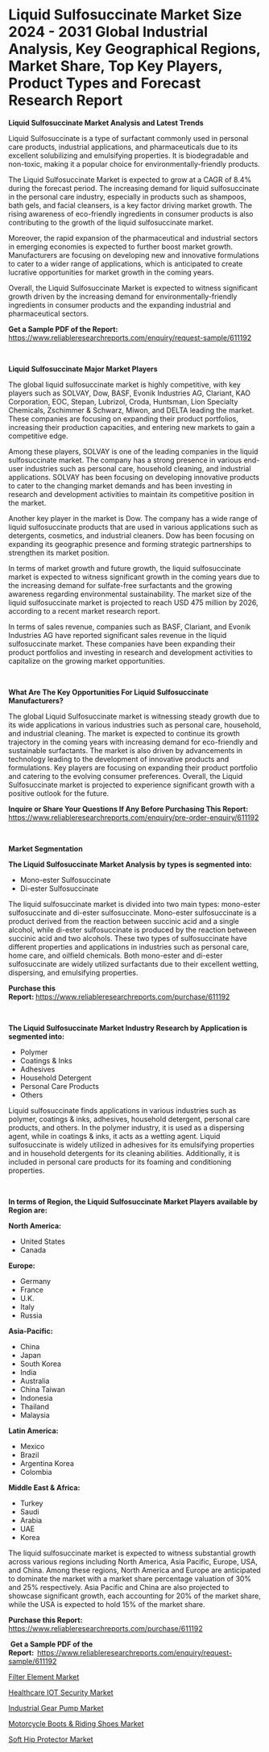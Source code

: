 <p><h1>Liquid Sulfosuccinate Market Size 2024 - 2031 Global Industrial Analysis, Key Geographical Regions, Market Share, Top Key Players, Product Types and Forecast Research Report</h1></p><p><strong>Liquid Sulfosuccinate Market Analysis and Latest Trends</strong></p>
<p><p>Liquid Sulfosuccinate is a type of surfactant commonly used in personal care products, industrial applications, and pharmaceuticals due to its excellent solubilizing and emulsifying properties. It is biodegradable and non-toxic, making it a popular choice for environmentally-friendly products.</p><p>The Liquid Sulfosuccinate Market is expected to grow at a CAGR of 8.4% during the forecast period. The increasing demand for liquid sulfosuccinate in the personal care industry, especially in products such as shampoos, bath gels, and facial cleansers, is a key factor driving market growth. The rising awareness of eco-friendly ingredients in consumer products is also contributing to the growth of the liquid sulfosuccinate market.</p><p>Moreover, the rapid expansion of the pharmaceutical and industrial sectors in emerging economies is expected to further boost market growth. Manufacturers are focusing on developing new and innovative formulations to cater to a wider range of applications, which is anticipated to create lucrative opportunities for market growth in the coming years.</p><p>Overall, the Liquid Sulfosuccinate Market is expected to witness significant growth driven by the increasing demand for environmentally-friendly ingredients in consumer products and the expanding industrial and pharmaceutical sectors.</p></p>
<p><strong>Get a Sample PDF of the Report:&nbsp;</strong> <a href="https://www.reliableresearchreports.com/enquiry/request-sample/611192">https://www.reliableresearchreports.com/enquiry/request-sample/611192</a></p>
<p>&nbsp;</p>
<p><strong>Liquid Sulfosuccinate Major Market Players</strong></p>
<p><p>The global liquid sulfosuccinate market is highly competitive, with key players such as SOLVAY, Dow, BASF, Evonik Industries AG, Clariant, KAO Corporation, EOC, Stepan, Lubrizol, Croda, Huntsman, Lion Specialty Chemicals, Zschimmer & Schwarz, Miwon, and DELTA leading the market. These companies are focusing on expanding their product portfolios, increasing their production capacities, and entering new markets to gain a competitive edge.</p><p>Among these players, SOLVAY is one of the leading companies in the liquid sulfosuccinate market. The company has a strong presence in various end-user industries such as personal care, household cleaning, and industrial applications. SOLVAY has been focusing on developing innovative products to cater to the changing market demands and has been investing in research and development activities to maintain its competitive position in the market.</p><p>Another key player in the market is Dow. The company has a wide range of liquid sulfosuccinate products that are used in various applications such as detergents, cosmetics, and industrial cleaners. Dow has been focusing on expanding its geographic presence and forming strategic partnerships to strengthen its market position.</p><p>In terms of market growth and future growth, the liquid sulfosuccinate market is expected to witness significant growth in the coming years due to the increasing demand for sulfate-free surfactants and the growing awareness regarding environmental sustainability. The market size of the liquid sulfosuccinate market is projected to reach USD 475 million by 2026, according to a recent market research report.</p><p>In terms of sales revenue, companies such as BASF, Clariant, and Evonik Industries AG have reported significant sales revenue in the liquid sulfosuccinate market. These companies have been expanding their product portfolios and investing in research and development activities to capitalize on the growing market opportunities.</p></p>
<p>&nbsp;</p>
<p><strong>What Are The Key Opportunities For Liquid Sulfosuccinate Manufacturers?</strong></p>
<p><p>The global Liquid Sulfosuccinate market is witnessing steady growth due to its wide applications in various industries such as personal care, household, and industrial cleaning. The market is expected to continue its growth trajectory in the coming years with increasing demand for eco-friendly and sustainable surfactants. The market is also driven by advancements in technology leading to the development of innovative products and formulations. Key players are focusing on expanding their product portfolio and catering to the evolving consumer preferences. Overall, the Liquid Sulfosuccinate market is projected to experience significant growth with a positive outlook for the future.</p></p>
<p><strong>Inquire or Share Your Questions If Any Before Purchasing This Report:</strong> <a href="https://www.reliableresearchreports.com/enquiry/pre-order-enquiry/611192">https://www.reliableresearchreports.com/enquiry/pre-order-enquiry/611192</a></p>
<p>&nbsp;</p>
<p><strong>Market Segmentation</strong></p>
<p><strong>The Liquid Sulfosuccinate Market Analysis by types is segmented into:</strong></p>
<p><ul><li>Mono-ester Sulfosuccinate</li><li>Di-ester Sulfosuccinate</li></ul></p>
<p><p>The liquid sulfosuccinate market is divided into two main types: mono-ester sulfosuccinate and di-ester sulfosuccinate. Mono-ester sulfosuccinate is a product derived from the reaction between succinic acid and a single alcohol, while di-ester sulfosuccinate is produced by the reaction between succinic acid and two alcohols. These two types of sulfosuccinate have different properties and applications in industries such as personal care, home care, and oilfield chemicals. Both mono-ester and di-ester sulfosuccinate are widely utilized surfactants due to their excellent wetting, dispersing, and emulsifying properties.</p></p>
<p><strong>Purchase this Report:&nbsp;</strong><a href="https://www.reliableresearchreports.com/purchase/611192">https://www.reliableresearchreports.com/purchase/611192</a></p>
<p>&nbsp;</p>
<p><strong>The Liquid Sulfosuccinate Market Industry Research by Application is segmented into:</strong></p>
<p><ul><li>Polymer</li><li>Coatings & Inks</li><li>Adhesives</li><li>Household Detergent</li><li>Personal Care Products</li><li>Others</li></ul></p>
<p><p>Liquid sulfosuccinate finds applications in various industries such as polymer, coatings & inks, adhesives, household detergent, personal care products, and others. In the polymer industry, it is used as a dispersing agent, while in coatings & inks, it acts as a wetting agent. Liquid sulfosuccinate is widely utilized in adhesives for its emulsifying properties and in household detergents for its cleaning abilities. Additionally, it is included in personal care products for its foaming and conditioning properties.</p></p>
<p>&nbsp;</p>
<p><strong>In terms of Region, the Liquid Sulfosuccinate Market Players available by Region are:</strong></p>
<p>
    <p> <strong> North America: </strong>
        <ul>
            <li>United States</li>
            <li>Canada</li>
        </ul>
        </p> 
    <p> <strong> Europe: </strong>
        <ul>
            <li>Germany</li>
            <li>France</li>
            <li>U.K.</li>
            <li>Italy</li>
            <li>Russia</li>
        </ul>
        </p> 
    <p> <strong> Asia-Pacific: </strong>
        <ul>
            <li>China</li>
            <li>Japan</li>
            <li>South Korea</li>
            <li>India</li>
            <li>Australia</li>
            <li>China Taiwan</li>
            <li>Indonesia</li>
            <li>Thailand</li>
            <li>Malaysia</li>
        </ul>
        </p> 
    <p> <strong> Latin America: </strong>
        <ul>
            <li>Mexico</li>
            <li>Brazil</li>
            <li>Argentina Korea</li>
            <li>Colombia</li>
        </ul>
        </p> 
    <p> <strong> Middle East & Africa: </strong>
        <ul>
            <li>Turkey</li>
            <li>Saudi</li>
            <li>Arabia</li>
            <li>UAE</li>
            <li>Korea</li>
        </ul>
    </p>
    </p>
<p><p>The liquid sulfosuccinate market is expected to witness substantial growth across various regions including North America, Asia Pacific, Europe, USA, and China. Among these regions, North America and Europe are anticipated to dominate the market with a market share percentage valuation of 30% and 25% respectively. Asia Pacific and China are also projected to showcase significant growth, each accounting for 20% of the market share, while the USA is expected to hold 15% of the market share.</p></p>
<p><strong>Purchase this Report: </strong><a href="https://www.reliableresearchreports.com/purchase/611192">https://www.reliableresearchreports.com/purchase/611192</a></p>
<p>&nbsp;<strong>Get a Sample PDF of the Report:&nbsp;&nbsp;</strong><a href="https://www.reliableresearchreports.com/enquiry/request-sample/611192">https://www.reliableresearchreports.com/enquiry/request-sample/611192</a></p>
<p><strong></strong></p>
<p><p><a href="https://issuu.com/reportprime-2/docs/filter-element-market-size-2030.pptx">Filter Element Market</a></p><p><a href="https://medium.com/@sarahchavez1995/healthcare-iot-security-market-exploring-market-share-market-trends-and-future-growth-24050fc59d53">Healthcare IOT Security Market</a></p><p><a href="https://issuu.com/reportprime-2/docs/industrial-gear-pump-market-size-2030.pptx">Industrial Gear Pump Market</a></p><p><a href="https://github.com/AKSHATREPORTPRIME/Market-Research-Report-List-3/blob/main/motorcycle-boots-riding-shoes-market.md">Motorcycle Boots & Riding Shoes Market</a></p><p><a href="https://github.com/indrystar/Market-Research-Report-List-1/blob/main/soft-hip-protector-market.md">Soft Hip Protector Market</a></p></p>